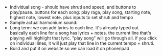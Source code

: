 * Individual song - should have shruti and speed, and buttons to play/pause. buttons for each song: play raga, play song, starting note, highest note, lowest note. plus inputs to set shruti and tempo
* Sample actual harmonium sound:
* Long term: we can add lyrics to each line. It's already typed out. basically each line for a song has lyrics + notes. the current line that's playing will highlight that lyric. "play song" will go through all. if you click on individual lines, it will just play that line in the current tempo + shruti.
* Build and put it on website so we can load it on phone/ipad
